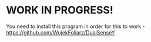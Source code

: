 # WORK IN PROGRESS!

You need to install this program in order for this to work - https://github.com/WujekFoliarz/DualSenseY

